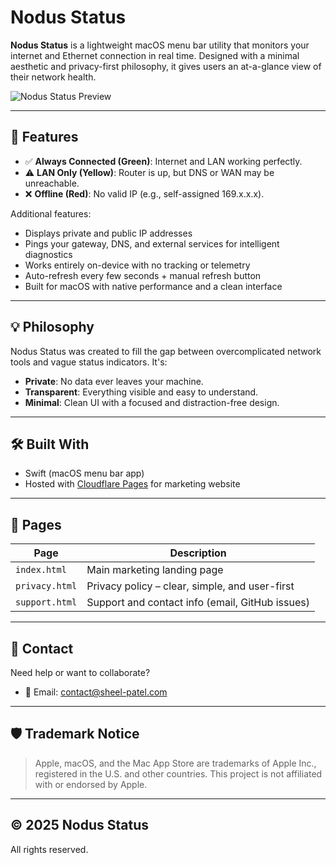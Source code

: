 # Nodus Status

**Nodus Status** is a lightweight macOS menu bar utility that monitors your internet and Ethernet connection in real time. Designed with a minimal aesthetic and privacy-first philosophy, it gives users an at-a-glance view of their network health.

![Nodus Status Preview](assets/green-status.png)

---

## 🚀 Features

- ✅ **Always Connected (Green)**: Internet and LAN working perfectly.
- ⚠️ **LAN Only (Yellow)**: Router is up, but DNS or WAN may be unreachable.
- ❌ **Offline (Red)**: No valid IP (e.g., self-assigned 169.x.x.x).

Additional features:
- Displays private and public IP addresses
- Pings your gateway, DNS, and external services for intelligent diagnostics
- Works entirely on-device with no tracking or telemetry
- Auto-refresh every few seconds + manual refresh button
- Built for macOS with native performance and a clean interface

---

## 💡 Philosophy

Nodus Status was created to fill the gap between overcomplicated network tools and vague status indicators. It's:
- **Private**: No data ever leaves your machine.
- **Transparent**: Everything visible and easy to understand.
- **Minimal**: Clean UI with a focused and distraction-free design.

---

## 🛠 Built With

- Swift (macOS menu bar app)
- Hosted with [Cloudflare Pages](https://pages.cloudflare.com/) for marketing website

---

## 📄 Pages

| Page | Description |
|------|-------------|
| `index.html` | Main marketing landing page |
| `privacy.html` | Privacy policy – clear, simple, and user-first |
| `support.html` | Support and contact info (email, GitHub issues) |

---

## 📮 Contact

Need help or want to collaborate?

- 📧 Email: [contact@sheel-patel.com](mailto:contact@sheel-patel.com)

---

## 🛡 Trademark Notice

> Apple, macOS, and the Mac App Store are trademarks of Apple Inc., registered in the U.S. and other countries. This project is not affiliated with or endorsed by Apple.

---

## © 2025 Nodus Status

All rights reserved.